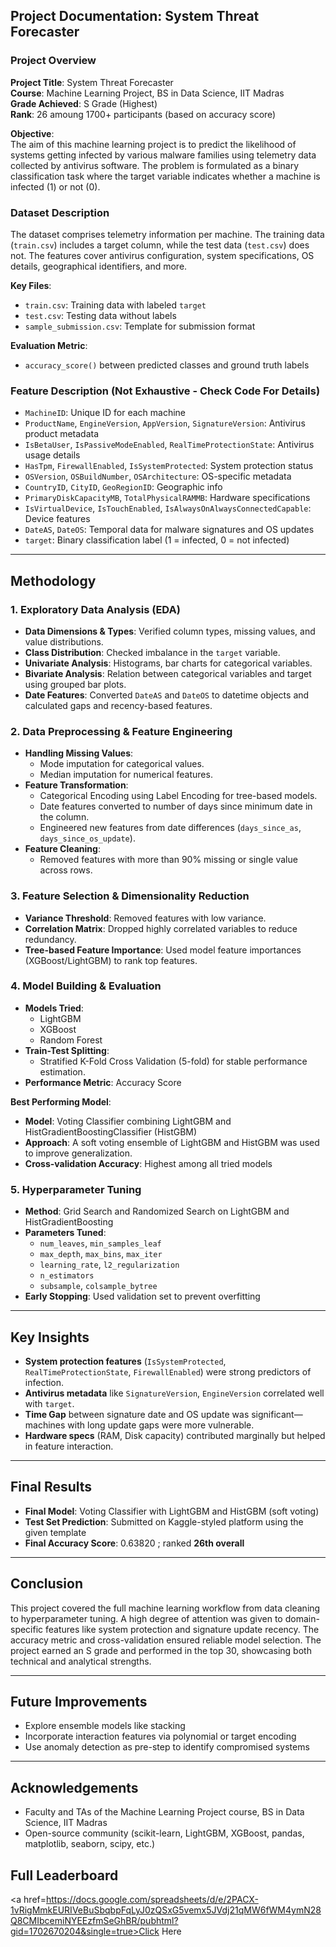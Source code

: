 ## Project Documentation: System Threat Forecaster

### Project Overview

**Project Title**: System Threat Forecaster\
**Course**: Machine Learning Project, BS in Data Science, IIT Madras\
**Grade Achieved**: S Grade (Highest)\
**Rank**: 26 amoung 1700+ participants (based on accuracy score)

**Objective**:\
The aim of this machine learning project is to predict the likelihood of systems getting infected by various malware families using telemetry data collected by antivirus software. The problem is formulated as a binary classification task where the target variable indicates whether a machine is infected (1) or not (0).

### Dataset Description

The dataset comprises telemetry information per machine. The training data (`train.csv`) includes a target column, while the test data (`test.csv`) does not. The features cover antivirus configuration, system specifications, OS details, geographical identifiers, and more.

**Key Files**:

- `train.csv`: Training data with labeled `target`
- `test.csv`: Testing data without labels
- `sample_submission.csv`: Template for submission format

**Evaluation Metric**:

- `accuracy_score()` between predicted classes and ground truth labels

### Feature Description (Not Exhaustive - Check Code For Details)

- `MachineID`: Unique ID for each machine
- `ProductName`, `EngineVersion`, `AppVersion`, `SignatureVersion`: Antivirus product metadata
- `IsBetaUser`, `IsPassiveModeEnabled`, `RealTimeProtectionState`: Antivirus usage details
- `HasTpm`, `FirewallEnabled`, `IsSystemProtected`: System protection status
- `OSVersion`, `OSBuildNumber`, `OSArchitecture`: OS-specific metadata
- `CountryID`, `CityID`, `GeoRegionID`: Geographic info
- `PrimaryDiskCapacityMB`, `TotalPhysicalRAMMB`: Hardware specifications
- `IsVirtualDevice`, `IsTouchEnabled`, `IsAlwaysOnAlwaysConnectedCapable`: Device features
- `DateAS`, `DateOS`: Temporal data for malware signatures and OS updates
- `target`: Binary classification label (1 = infected, 0 = not infected)

---

## Methodology

### 1. **Exploratory Data Analysis (EDA)**

- **Data Dimensions & Types**: Verified column types, missing values, and value distributions.
- **Class Distribution**: Checked imbalance in the `target` variable.
- **Univariate Analysis**: Histograms, bar charts for categorical variables.
- **Bivariate Analysis**: Relation between categorical variables and target using grouped bar plots.
- **Date Features**: Converted `DateAS` and `DateOS` to datetime objects and calculated gaps and recency-based features.

### 2. **Data Preprocessing & Feature Engineering**

- **Handling Missing Values**:
  - Mode imputation for categorical values.
  - Median imputation for numerical features.
- **Feature Transformation**:
  - Categorical Encoding using Label Encoding for tree-based models.
  - Date features converted to number of days since minimum date in the column.
  - Engineered new features from date differences (`days_since_as`, `days_since_os_update`).
- **Feature Cleaning**:
  - Removed features with more than 90% missing or single value across rows.

### 3. **Feature Selection & Dimensionality Reduction**

- **Variance Threshold**: Removed features with low variance.
- **Correlation Matrix**: Dropped highly correlated variables to reduce redundancy.
- **Tree-based Feature Importance**: Used model feature importances (XGBoost/LightGBM) to rank top features.

### 4. **Model Building & Evaluation**

- **Models Tried**:
  - LightGBM
  - XGBoost
  - Random Forest
- **Train-Test Splitting**:
  - Stratified K-Fold Cross Validation (5-fold) for stable performance estimation.
- **Performance Metric**: Accuracy Score

**Best Performing Model**:

- **Model**: Voting Classifier combining LightGBM and HistGradientBoostingClassifier (HistGBM)
- **Approach**: A soft voting ensemble of LightGBM and HistGBM was used to improve generalization.
- **Cross-validation Accuracy**: Highest among all tried models

### 5. **Hyperparameter Tuning**

- **Method**: Grid Search and Randomized Search on LightGBM and HistGradientBoosting
- **Parameters Tuned**:
  - `num_leaves`, `min_samples_leaf`
  - `max_depth`, `max_bins`, `max_iter`
  - `learning_rate`, `l2_regularization`
  - `n_estimators`
  - `subsample`, `colsample_bytree`
- **Early Stopping**: Used validation set to prevent overfitting

---

## Key Insights

- **System protection features** (`IsSystemProtected`, `RealTimeProtectionState`, `FirewallEnabled`) were strong predictors of infection.
- **Antivirus metadata** like `SignatureVersion`, `EngineVersion` correlated well with `target`.
- **Time Gap** between signature date and OS update was significant—machines with long update gaps were more vulnerable.
- **Hardware specs** (RAM, Disk capacity) contributed marginally but helped in feature interaction.

---

## Final Results

- **Final Model**: Voting Classifier with LightGBM and HistGBM (soft voting)
- **Test Set Prediction**: Submitted on Kaggle-styled platform using the given template
- **Final Accuracy Score**: 0.63820 ; ranked **26th overall**

---

## Conclusion

This project covered the full machine learning workflow from data cleaning to hyperparameter tuning. A high degree of attention was given to domain-specific features like system protection and signature update recency. The accuracy metric and cross-validation ensured reliable model selection. The project earned an S grade and performed in the top 30, showcasing both technical and analytical strengths.

---

## Future Improvements

- Explore ensemble models like stacking
- Incorporate interaction features via polynomial or target encoding
- Use anomaly detection as pre-step to identify compromised systems

---

## Acknowledgements

- Faculty and TAs of the Machine Learning Project course, BS in Data Science, IIT Madras
- Open-source community (scikit-learn, LightGBM, XGBoost, pandas, matplotlib, seaborn, scipy, etc.)

## Full Leaderboard
<a href=https://docs.google.com/spreadsheets/d/e/2PACX-1vRigMmkEURIVeBuSbqbpFqLyJ0zQSxG5vemx5JVdj21qMW6fWM4ymN28Q8CMIbcemiNYEEzfmSeGhBR/pubhtml?gid=1702670204&single=true>Click Here</a>
